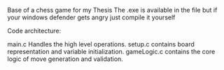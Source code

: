 Base of a chess game for my Thesis
The .exe is available in the file but if your windows defender gets angry just compile it yourself

Code architecture:

  main.c Handles the high level operations.
  setup.c contains board representation and variable initialization.
  gameLogic.c contains the core logic of move generation and validation.
